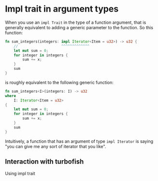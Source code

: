 # Impl trait in argument types

When you use an `impl Trait` in the type of a function argument, that is generally equivalent to adding a generic parameter to the function.
So this function:

```rust
fn sum_integers(integers: impl Iterator<Item = u32>) -> u32 {
    //                    ^^^^^^^^^^^^^
    let mut sum = 0;
    for integer in integers {
        sum += x;
    }
    sum
}
```

is roughly equivalent to the following generic function:

```rust
fn sum_integers<I>(integers: I) -> u32
where
    I: Iterator<Item = u32>
{
    let mut sum = 0;
    for integer in integers {
        sum += x;
    }
    sum
}
```

Intuitively, a function that has an argument of type `impl Iterator` is saying "you can give me any sort of iterator that you like".

## Interaction with turbofish
Using impl trait 
